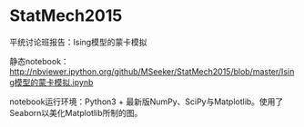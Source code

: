 # StatMech2015

平统讨论班报告：Ising模型的蒙卡模拟

静态notebook：http://nbviewer.ipython.org/github/MSeeker/StatMech2015/blob/master/Ising模型的蒙卡模拟.ipynb

notebook运行环境：Python3 + 最新版NumPy、SciPy与Matplotlib。使用了Seaborn以美化Matplotlib所制的图。
